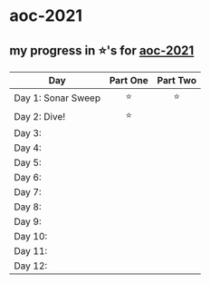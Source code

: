 # aoc-2021

## my progress in ️⭐'s for [aoc-2021](https://adventofcode.com/2021)

| Day  | Part One | Part Two | 
|---|:---:|:---:|
| Day 1: Sonar Sweep|️⭐|⭐|
| Day 2: Dive!|️⭐|  |
| Day 3: |  |  |
| Day 4: |  |  |
| Day 5: |  |  |
| Day 6: |  |  |
| Day 7: |  |  |
| Day 8: |  |  |
| Day 9: |  |  |
| Day 10: |  |  |
| Day 11: |  |  |
| Day 12: |  |  |

